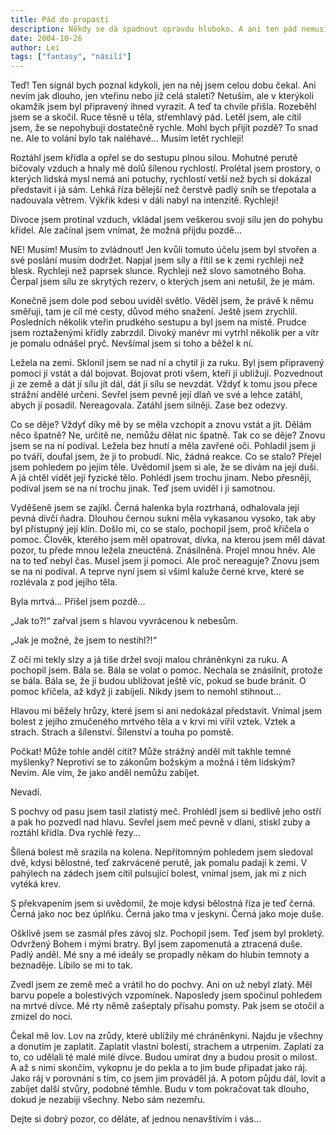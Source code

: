 ```yaml
---
title: Pád do propasti
description: Někdy se dá spadnout opravdu hluboko. A ani ten pád nemusí být nutně fyzický.
date: 2004-10-26
author: Lei
tags: ["fantasy", "násilí"]
---
```


Teď! Ten signál bych poznal kdykoli, jen na něj jsem celou dobu čekal. Ani nevím jak dlouho, jen vteřinu nebo již celá staletí? Netuším, ale v kterýkoli okamžik jsem byl připravený ihned vyrazit. A teď ta chvíle přišla. Rozeběhl jsem se a skočil. Ruce těsně u těla, střemhlavý pád. Letěl jsem, ale cítil jsem, že se nepohybuji dostatečně rychle. Mohl bych přijít pozdě? To snad ne. Ale to volání bylo tak naléhavé... Musím letět rychleji!

Roztáhl jsem křídla a opřel se do sestupu plnou silou. Mohutné perutě bičovaly vzduch a hnaly mě dolů šílenou rychlostí. Prolétal jsem prostory, o kterých lidská mysl nemá ani potuchy, rychlostí vetší než bych si dokázal představit i já sám. Lehká říza bělejší než čerstvě padlý sníh se třepotala a nadouvala větrem. Výkřik kdesi v dáli nabyl na intenzitě. Rychleji!

Divoce jsem protínal vzduch, vkládal jsem veškerou svoji sílu jen do pohybu křídel. Ale začínal jsem vnímat, že možná přijdu pozdě...

NE! Musím! Musím to zvládnout! Jen kvůli tomuto účelu jsem byl stvořen a své poslání musím dodržet. Napjal jsem síly a řítil se k zemi rychleji než blesk. Rychleji než paprsek slunce. Rychleji než slovo samotného Boha. Čerpal jsem sílu ze skrytých rezerv, o kterých jsem ani netušil, že je mám.

Konečně jsem dole pod sebou uviděl světlo. Věděl jsem, že právě k němu směřuji, tam je cíl mé cesty, důvod mého snažení. Ještě jsem zrychlil. Posledních několik vteřin prudkého sestupu a byl jsem na místě. Prudce jsem roztaženými křídly zabrzdil. Divoký manévr mi vytrhl několik per a vítr je pomalu odnášel pryč. Nevšímal jsem si toho a běžel k ní.

Ležela na zemi. Sklonil jsem se nad ní a chytil ji za ruku. Byl jsem připravený pomoci jí vstát a dál bojovat. Bojovat proti všem, kteří jí ubližují. Pozvednout ji ze země a dát jí sílu jít dál, dát jí sílu se nevzdát. Vždyť k tomu jsou přece strážní andělé určeni. Sevřel jsem pevně její dlaň ve své a lehce zatáhl, abych jí posadil. Nereagovala. Zatáhl jsem silněji. Zase bez odezvy.

Co se děje? Vždyť díky mě by se měla vzchopit a znovu vstát a jít. Dělám něco špatně? Ne, určitě ne, nemůžu dělat nic špatně. Tak co se děje? Znovu jsem se na ní podíval. Ležela bez hnutí a měla zavřené oči. Pohladil jsem ji po tváří, doufal jsem, že ji to probudí. Nic, žádná reakce. Co se stalo? Přejel jsem pohledem po jejím těle. Uvědomil jsem si ale, že se dívám na její duši. A já chtěl vidět její fyzické tělo. Pohlédl jsem trochu jinam. Nebo přesněji, podíval jsem se na ní trochu jinak. Teď jsem uviděl i ji samotnou.

Vyděšeně jsem se zajíkl. Černá halenka byla roztrhaná, odhalovala její pevná dívčí ňadra. Dlouhou černou sukni měla vykasanou vysoko, tak aby byl přístupný její klín. Došlo mi, co se stalo, pochopil jsem, proč křičela o pomoc. Člověk, kterého jsem měl opatrovat, dívka, na kterou jsem měl dávat pozor, tu přede mnou ležela zneuctěná. Znásilněná. Projel mnou hněv. Ale na to teď nebyl čas. Musel jsem jí pomoci. Ale proč nereaguje? Znovu jsem se na ni podíval. A teprve nyní jsem si všiml kaluže černé krve, které se rozlévala z pod jejího těla.

Byla mrtvá... Přišel jsem pozdě...

„Jak to?!“ zařval jsem s hlavou vyvrácenou k nebesům.

„Jak je možné, že jsem to nestihl?!“

Z očí mi tekly slzy a já tiše držel svoji malou chráněnkyni za ruku. A pochopil jsem. Bála se. Bála se volat o pomoc. Nechala se znásilnit, protože se bála. Bála se, že jí budou ubližovat ještě víc, pokud se bude bránit. O pomoc křičela, až když ji zabíjeli. Nikdy jsem to nemohl stihnout...

Hlavou mi běžely hrůzy, které jsem si ani nedokázal představit. Vnímal jsem bolest z jejího zmučeného mrtvého těla a v krvi mi vířil vztek. Vztek a strach. Strach a šílenství. Šílenství a touha po pomstě.

Počkat! Může tohle anděl cítit? Může strážný anděl mít takhle temné myšlenky? Neprotiví se to zákonům božským a možná i těm lidským? Nevím. Ale vím, že jako anděl nemůžu zabíjet.

Nevadí.

S pochvy od pasu jsem tasil zlatistý meč. Prohlédl jsem si bedlivě jeho ostří a pak ho pozvedl nad hlavu. Sevřel jsem meč pevně v dlani, stiskl zuby a roztáhl křídla. Dva rychlé řezy...

Šílená bolest mě srazila na kolena. Nepřítomným pohledem jsem sledoval dvě, kdysi bělostné, teď zakrvácené perutě, jak pomalu padají k zemi. V pahýlech na zádech jsem cítil pulsující bolest, vnímal jsem, jak mi z nich vytéká krev.

S překvapením jsem si uvědomil, že moje kdysi bělostná říza je teď černá. Černá jako noc bez úplňku. Černá jako tma v jeskyni. Černá jako moje duše.

Ošklivě jsem se zasmál přes závoj slz. Pochopil jsem. Teď jsem byl prokletý. Odvržený Bohem i mými bratry. Byl jsem zapomenutá a ztracená duše. Padlý anděl. Mé sny a mé ideály se propadly někam do hlubin temnoty a beznaděje. Líbilo se mi to tak.

Zvedl jsem ze země meč a vrátil ho do pochvy. Ani on už nebyl zlatý. Měl barvu popele a bolestivých vzpomínek. Naposledy jsem spočinul pohledem na mrtvé dívce. Mé rty němě zašeptaly přísahu pomsty. Pak jsem se otočil a zmizel do noci.

Čekal mě lov. Lov na zrůdy, které ublížily mé chráněnkyni. Najdu je všechny a donutím je zaplatit. Zaplatit vlastní bolestí, strachem a utrpením. Zaplatí za to, co udělali té malé milé dívce. Budou umírat dny a budou prosit o milost. A až s nimi skončím, vykopnu je do pekla a to jim bude připadat jako ráj. Jako ráj v porovnání s tím, co jsem jim prováděl já. A potom půjdu dál, lovit a zabíjet další stvůry, podobné těmhle. Budu v tom pokračovat tak dlouho, dokud je nezabiji všechny. Nebo sám nezemřu.

Dejte si dobrý pozor, co děláte, ať jednou nenavštívím i vás...
